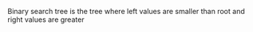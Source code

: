 Binary search tree is the tree where left values are smaller than root and right values are greater
